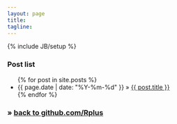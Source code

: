 ```yaml
---
layout: page
title:
tagline:
---
```

{% include JB/setup %}

### Post list

<ul class="posts">
  {% for post in site.posts %}
    <li><time class="date" datetime="{{ page.date }}">{{ page.date | date: "%Y-%m-%d" }}</time> &raquo; <a href="{{ BASE_PATH }}{{ post.url }}">{{ post.title }}</a></li>
  {% endfor %}
</ul>

### &raquo; [back to github.com/Rplus](https://github.com/Rplus)
